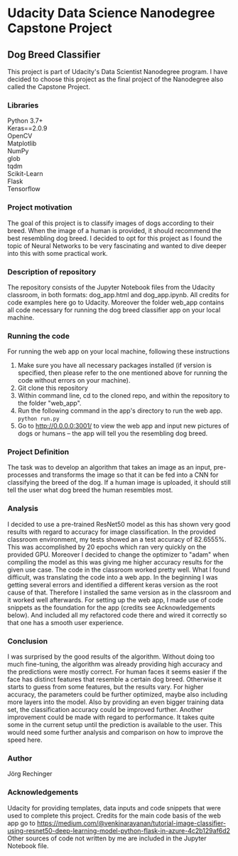 # Udacity Data Science Nanodegree Capstone Project
## Dog Breed Classifier

This project is part of Udacity's Data Scientist Nanodegree program. I have decided to choose this project as the final project of the Nanodegree also called the Capstone Project.

### Libraries
Python 3.7+ <br/>
Keras==2.0.9 <br/>
OpenCV <br/>
Matplotlib <br/>
NumPy <br/>
glob <br/>
tqdm <br/>
Scikit-Learn <br/>
Flask <br/>
Tensorflow <br/>

### Project motivation
The goal of this project is to classify images of dogs according to their breed. When the image of a human is provided, it should recommend the best resembling dog breed. I decided to opt for this project as I found the topic of Neural Networks to be very fascinating and wanted to dive deeper into this with some practical work.

### Description of repository
The repository consists of the Jupyter Notebook files from the Udacity classroom, in both formats: dog_app.html and dog_app.ipynb. All credits for code examples here go to Udacity.
Moreover the folder web_app contains all code necessary for running the dog breed classifier app on your local machine.

### Running the code
For running the web app on your local machine, following these instructions
1. Make sure you have all necessary packages installed (if version is specified, then please refer to the one mentioned above for running the code without errors on your machine).
2. Git clone this repository
3. Within command line, cd to the cloned repo, and within the repository to the folder "web_app".
4. Run the following command in the app's directory to run the web app.
    `python run.py`
5. Go to http://0.0.0.0:3001/ to view the web app and input new pictures of dogs or humans – the app will tell you the resembling dog breed.

### Project Definition
The task was to develop an algorithm that takes an image as an input, pre-processes and transforms the image so that it can be fed into a CNN for classifying the breed of the dog. If a human image is uploaded, it should still tell the user what dog breed the human resembles most.

### Analysis
I decided to use a pre-trained ResNet50 model as this has shown very good results with regard to accuracy for image classification. In the provided classroom environment, my tests showed an a test accuracy of 82.6555%. This was accomplished by 20 epochs which ran very quickly on the provided GPU.
Moreover I decided to change the optimizer to "adam" when compiling the model as this was giving me higher accuracy results for the given use case.
The code in the classroom worked pretty well. What I found difficult, was translating the code into a web app. In the beginning I was getting several errors and identified a different keras version as the root cause of that. Therefore I installed the same version as in the classroom and it worked well afterwards. For setting up the web app, I made use of code snippets as the foundation for the app (credits see Acknowledgements below). And included all my refactored code there and wired it correctly so that one has a smooth user experience.

### Conclusion
I was surprised by the good results of the algorithm. Without doing too much fine-tuning, the algorithm was already providing high accuracy and the predictions were mostly correct. For human faces it seems easier if the face has distinct features that resemble a certain dog breed. Otherwise it starts to guess from some features, but the results vary. For higher accuracy, the parameters could be further optimized, maybe also including more layers into the model. Also by providing an even bigger training data set, the classification accuracy could be improved further.
Another improvement could be made with regard to performance. It takes quite some in the current setup until the prediction is available to the user. This would need some further analysis and comparison on how to improve the speed here.

### Author
Jörg Rechinger

### Acknowledgements
Udacity for providing templates, data inputs and code snippets that were used to complete this project.
Credits for the main code basis of the web app go to https://medium.com/@venkinarayanan/tutorial-image-classifier-using-resnet50-deep-learning-model-python-flask-in-azure-4c2b129af6d2
Other sources of code not written by me are included in the Jupyter Notebook file.
